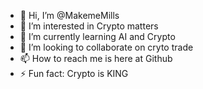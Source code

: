 - 👋 Hi, I’m @MakemeMills
- 👀 I’m interested in Crypto matters
- 🌱 I’m currently learning AI and Crypto
- 💞️ I’m looking to collaborate on cryto trade
- 📫 How to reach me is here at Github
- ⚡ Fun fact: Crypto is KING

<!---
MakemeMills/MakemeMills is a ✨ special ✨ repository because its `README.md` (this file) appears on your GitHub profile.
You can click the Preview link to take a look at your changes.
--->
